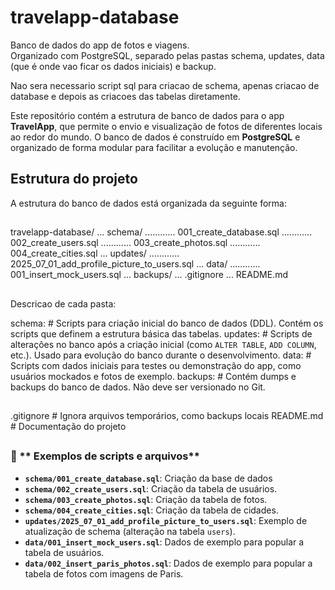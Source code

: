 # travelapp-database

Banco de dados do app de fotos e viagens.  
Organizado com PostgreSQL, separado pelas pastas schema, updates, data (que é onde vao ficar os dados iniciais) e backup.

Nao sera necessario script sql para criacao de schema, apenas criacao de database e depois as criacoes das tabelas diretamente.

Este repositório contém a estrutura de banco de dados para o app **TravelApp**, que permite o envio e visualização de fotos de diferentes locais ao redor do mundo. O banco de dados é construído em **PostgreSQL** e organizado de forma modular para facilitar a evolução e manutenção.

## Estrutura do projeto

A estrutura do banco de dados está organizada da seguinte forma:


## ###############################################################

travelapp-database/
... schema/
............ 001_create_database.sql
............ 002_create_users.sql
............ 003_create_photos.sql
............ 004_create_cities.sql
... updates/
............ 2025_07_01_add_profile_picture_to_users.sql
... data/
............ 001_insert_mock_users.sql
... backups/
... .gitignore
... README.md

## ###############################################################

Descricao de cada pasta:

schema:                        # Scripts para criação inicial do banco de dados (DDL). Contém os scripts que definem a estrutura básica das tabelas.
updates:                       # Scripts de alterações no banco após a criação inicial (como `ALTER TABLE`, `ADD COLUMN`, etc.). Usado para evolução do banco durante o desenvolvimento.
data:                          # Scripts com dados iniciais para testes ou demonstração do app, como usuários mockados e fotos de exemplo.
backups:                       # Contém dumps e backups do banco de dados. Não deve ser versionado no Git.

## ###############################################################

.gitignore                     # Ignora arquivos temporários, como backups locais
README.md                      # Documentação do projeto

## ###############################################################


### 📝 ** Exemplos de scripts e arquivos**

- **`schema/001_create_database.sql`**: Criação da base de dados
- **`schema/002_create_users.sql`**: Criação da tabela de usuários.
- **`schema/003_create_photos.sql`**: Criação da tabela de fotos.
- **`schema/004_create_cities.sql`**: Criação da tabela de cidades.
- **`updates/2025_07_01_add_profile_picture_to_users.sql`**: Exemplo de atualização de schema (alteração na tabela `users`).
- **`data/001_insert_mock_users.sql`**: Dados de exemplo para popular a tabela de usuários.
- **`data/002_insert_paris_photos.sql`**: Dados de exemplo para popular a tabela de fotos com imagens de Paris.

## ###############################################################

